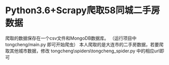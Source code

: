 # Python3.6+Scrapy爬取58同城二手房数据
爬取的数据保存在一个csv文件和MongoDB数据库。 （运行项目中 tongcheng/main.py 即可开始爬虫）
本人爬取的是大连市的二手房数据，若要爬取其他城市数据，修改 tongcheng\spiders\tongcheng_spider.py 中的相应url即可
